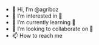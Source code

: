 - 👋 Hi, I’m @agriboz
- 👀 I’m interested in 🎹
- 🌱 I’m currently learning 💾
- 💞️ I’m looking to collaborate on 🎉
- 📫 How to reach me 

<!---
agriboz/agriboz is a ✨ special ✨ repository because its `README.md` (this file) appears on your GitHub profile.
You can click the Preview link to take a look at your changes.
--->
